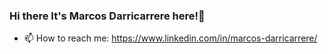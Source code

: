 ### Hi there It's Marcos Darricarrere here!👋

- 📫 How to reach me: https://www.linkedin.com/in/marcos-darricarrere/


